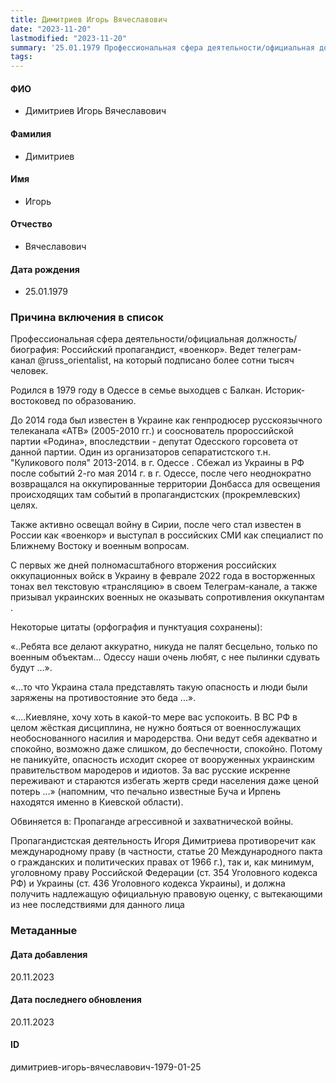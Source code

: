 ```yaml
---
title: Димитриев Игорь Вячеславович
date: "2023-11-20"
lastmodified: "2023-11-20"
summary: '25.01.1979 Профессиональная сфера деятельности/официальная должность/биография\:.  Российский пропагандист, «военкор». Ведет телеграм-канал @russ_orientalist, на который подписано более сотни тысяч человек..  .  Родился в 1979 году в Одессе в семье выходцев с Балкан. Историк-востоковед по образованию..  .  До 2014 года был известен в Украине как генпродюсер русскоязычного телеканала «АТВ» (2005-2010 гг.) и сооснователь пророссийской партии «Родина», впоследствии - депутат Одесского горсовета от данной партии. Один из организаторов сепаратистского т.н. "Куликового поля" 2013-2014. в г. Одессе . Сбежал из Украины в РФ после событий 2-го мая 2014 г. в г. Одессе, после чего неоднократно возвращался на оккупированные территории Донбасса для освещения происходящих там событий в пропагандистских (прокремлевских) целях..  .  Также активно освещал войну в Сирии, после чего стал известен в России как «военкор» и выступал в российских СМИ как специалист по Ближнему Востоку и военным вопросам..  .  С первых же дней полномасштабного вторжения российских оккупационных войск в Украину в феврале 2022 года в восторженных тонах вел текстовую «трансляцию» в своем Телеграм-канале, а также призывал украинских военных не оказывать сопротивления оккупантам ..  .  Некоторые цитаты (орфография и пунктуация сохранены)\:.  .  «..Ребята все делают аккуратно, никуда не палят бесцельно, только по военным объектам… Одессу наши очень любят, с нее пылинки сдувать будут …»..  .  «…то что Украина стала представлять такую опасность и люди были заряжены на противостояние это беда ...»..  .  «….Киевляне, хочу хоть в какой-то мере вас успокоить. В ВС РФ в целом жёсткая дисциплина, не нужно бояться от военнослужащих необоснованного насилия и мародерства. Они ведут себя адекватно и спокойно, возможно даже слишком, до беспечности, спокойно. Потому не паникуйте, опасность исходит скорее от вооруженных украинским правительством мародеров и идиотов. За вас русские искренне переживают и стараются избегать жертв среди населения даже ценой потерь …» (напомним, что печально известные Буча и Ирпень находятся именно в Киевской области)..  .  Обвиняется в\:.  Пропаганде агрессивной и захватнической войны..  .  Пропагандистская деятельность Игоря Димитриева противоречит как международному праву (в частности, статье 20 Международного пакта о гражданских и политических правах от 1966 г.), так и, как минимум, уголовному праву Российской Федерации (ст. 354 Уголовного кодекса РФ) и Украины (ст. 436 Уголовного кодекса Украины), и должна получить надлежащую официальную правовую оценку, с вытекающими из нее последствиями для данного лица'
tags: 
---
```

<!--# pp2-->
<!--## Фигурант-->
<!--### Личные данные-->
#### ФИО
- Димитриев Игорь Вячеславович
#### Фамилия
- Димитриев
#### Имя
- Игорь
#### Отчество
- Вячеславович
#### Дата рождения
- 25.01.1979
### Причина включения в список
Профессиональная сфера деятельности/официальная должность/биография:
 Российский пропагандист, «военкор». Ведет телеграм-канал @russ_orientalist, на который подписано более сотни тысяч человек.
 
 Родился в 1979 году в Одессе в семье выходцев с Балкан. Историк-востоковед по образованию.
 
 До 2014 года был известен в Украине как генпродюсер русскоязычного телеканала «АТВ» (2005-2010 гг.) и сооснователь пророссийской партии «Родина», впоследствии - депутат Одесского горсовета от данной партии. Один из организаторов сепаратистского т.н. "Куликового поля" 2013-2014. в г. Одессе . Сбежал из Украины в РФ после событий 2-го мая 2014 г. в г. Одессе, после чего неоднократно возвращался на оккупированные территории Донбасса для освещения происходящих там событий в пропагандистских (прокремлевских) целях.
 
 Также активно освещал войну в Сирии, после чего стал известен в России как «военкор» и выступал в российских СМИ как специалист по Ближнему Востоку и военным вопросам.
 
 С первых же дней полномасштабного вторжения российских оккупационных войск в Украину в феврале 2022 года в восторженных тонах вел текстовую «трансляцию» в своем Телеграм-канале, а также призывал украинских военных не оказывать сопротивления оккупантам .
 
 Некоторые цитаты (орфография и пунктуация сохранены):
 
 «..Ребята все делают аккуратно, никуда не палят бесцельно, только по военным объектам… Одессу наши очень любят, с нее пылинки сдувать будут …».
 
 «…то что Украина стала представлять такую опасность и люди были заряжены на противостояние это беда ...».
 
 «….Киевляне, хочу хоть в какой-то мере вас успокоить. В ВС РФ в целом жёсткая дисциплина, не нужно бояться от военнослужащих необоснованного насилия и мародерства. Они ведут себя адекватно и спокойно, возможно даже слишком, до беспечности, спокойно. Потому не паникуйте, опасность исходит скорее от вооруженных украинским правительством мародеров и идиотов. За вас русские искренне переживают и стараются избегать жертв среди населения даже ценой потерь …» (напомним, что печально известные Буча и Ирпень находятся именно в Киевской области).
 
 Обвиняется в:
 Пропаганде агрессивной и захватнической войны.
 
 Пропагандистская деятельность Игоря Димитриева противоречит как международному праву (в частности, статье 20 Международного пакта о гражданских и политических правах от 1966 г.), так и, как минимум, уголовному праву Российской Федерации (ст. 354 Уголовного кодекса РФ) и Украины (ст. 436 Уголовного кодекса Украины), и должна получить надлежащую официальную правовую оценку, с вытекающими из нее последствиями для данного лица
### Метаданные
#### Дата добавления
20.11.2023
#### Дата последнего обновления
20.11.2023
#### ID
димитриев-игорь-вячеславович-1979-01-25
<!--## END;-->
